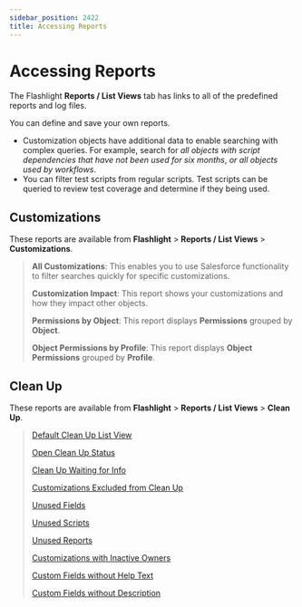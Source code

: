 ```yaml
---
sidebar_position: 2422
title: Accessing Reports
---
```


# Accessing Reports

The Flashlight **Reports / List Views** tab has links to all of the predefined reports and log files.

You can define and save your own reports.

* Customization objects have additional data to enable searching with complex queries. For example, search for *all objects with script dependencies that have not been used for six months*, *or all objects used by workflows*.
* You can filter test scripts from regular scripts. Test scripts can be queried to review test coverage and determine if they being used.

## Customizations

These reports are available from **Flashlight** > **Reports / List Views** > **Customizations**.

> **All Customizations**: This enables you to use Salesforce functionality to filter searches quickly for specific customizations.
>
> **Customization Impact**: This report shows your customizations and how they impact other objects.
>
> **Permissions by Object**: This report displays **Permissions** grouped by **Object**.
>
> **Object Permissions by Profile**: This report displays **Object Permissions** grouped by **Profile**.

## Clean Up

These reports are available from **Flashlight** > **Reports / List Views** > **Clean Up**.

> [Default Clean Up List View](../clean_up/cleanup_reports#Default)
>
> [Open Clean Up Status](../clean_up/cleanup_reports#Open)
>
> [Clean Up Waiting for Info](../clean_up/cleanup_reports#Clean2)
>
> [Customizations Excluded from Clean Up](../clean_up/cleanup_reports#Customiz4)
>
> [Unused Fields](../clean_up/cleanup_reports#Unused)
>
> [Unused Scripts](../clean_up/cleanup_reports#Unused2)
>
> [Unused Reports](../clean_up/cleanup_reports#Unused3)
>
> [Customizations with Inactive Owners](../clean_up/cleanup_reports#Inactive)
>
> [Custom Fields without Help Text](../clean_up/cleanup_reports#Customiz2)
>
> [Custom Fields without Description](../clean_up/cleanup_reports#Customiz3)